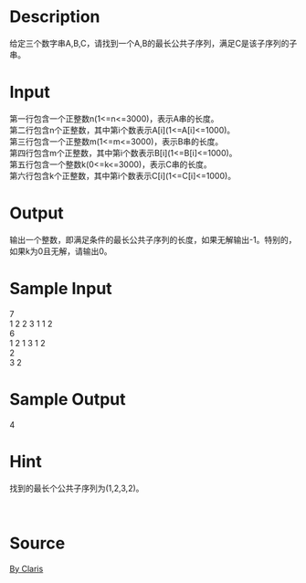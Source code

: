 
# Description

<div class="content"><div>给定三个数字串A,B,C，请找到一个A,B的最长公共子序列，满足C是该子序列的子串。</div>
<div></div>
<p></p></div>

# Input

<div class="content"><div>第一行包含一个正整数n(1&lt;=n&lt;=3000)，表示A串的长度。</div>
<div>第二行包含n个正整数，其中第i个数表示A[i](1&lt;=A[i]&lt;=1000)。</div>
<div>第三行包含一个正整数m(1&lt;=m&lt;=3000)，表示B串的长度。</div>
<div>第四行包含m个正整数，其中第i个数表示B[i](1&lt;=B[i]&lt;=1000)。</div>
<div>第五行包含一个整数k(0&lt;=k&lt;=3000)，表示C串的长度。</div>
<div>第六行包含k个正整数，其中第i个数表示C[i](1&lt;=C[i]&lt;=1000)。</div>
<div></div>
<p></p></div>

# Output

<div class="content"><div>输出一个整数，即满足条件的最长公共子序列的长度，如果无解输出-1。特别的，如果k为0且无解，请输出0。</div>
<div></div>
<p></p></div>

# Sample Input

<div class="content"><span class="sampledata">7<br/>
1 2 2 3 1 1 2<br/>
6<br/>
1 2 1 3 1 2<br/>
2<br/>
3 2</span></div>

# Sample Output

<div class="content"><span class="sampledata">4</span></div>

# Hint

<div class="content"><p></p><p>找到的最长个公共子序列为(1,2,3,2)。</p><br/>
<p></p><p></p></div>

# Source

<div class="content"><p><a href="problemset.php?search=By Claris">By Claris</a></p></div>

